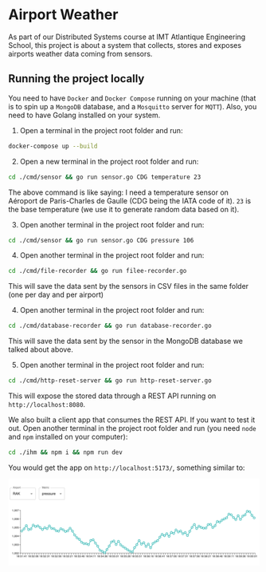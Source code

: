 # Airport Weather

As part of our Distributed Systems course at IMT Atlantique Engineering School, this project is about a system that collects, stores and exposes airports weather data coming from sensors.

## Running the project locally

You need to have `Docker` and `Docker Compose` running on your machine (that is to spin up a `MongoDB` database, and a `Mosquitto` server for `MQTT`). Also, you need to have Golang installed on your system.

1. Open a terminal in the project root folder and run:

```sh
docker-compose up --build
```

2. Open a new terminal in the project root folder and run:

```sh
cd ./cmd/sensor && go run sensor.go CDG temperature 23
```

The above command is like saying: I need a temperature sensor on Aéroport de Paris-Charles de Gaulle (CDG being the IATA code of it). `23` is the base temperature (we use it to generate random data based on it).

3. Open another terminal in the project root folder and run:

```sh
cd ./cmd/sensor && go run sensor.go CDG pressure 106
```

4. Open another terminal in the project root folder and run:

```sh
cd ./cmd/file-recorder && go run filee-recorder.go
```

This will save the data sent by the sensors in CSV files in the same folder (one per day and per airport)

4. Open another terminal in the project root folder and run:

```sh
cd ./cmd/database-recorder && go run database-recorder.go
```

This will save the data sent by the sensor in the MongoDB database we talked about above.

5. Open another terminal in the project root folder and run:

```sh
cd ./cmd/http-reset-server && go run http-reset-server.go
```

This will expose the stored data through a REST API running on `http://localhost:8080`.

We also built a client app that consumes the REST API. If you want to test it out. Open another terminal in the project root folder and run (you need `node` and `npm` installed on your computer):

```sh
cd ./ihm && npm i && npm run dev
```

You would get the app on `http://localhost:5173/`, something similar to:

<img src = "./ihm.png"/>
